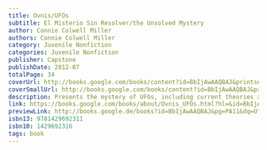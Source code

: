 ```yaml
---
title: Ovnis/UFOs
subtitle: El Misterio Sin Resolver/the Unsolved Mystery
author: Connie Colwell Miller
authors: Connie Colwell Miller
category: Juvenile Nonfiction
categories: Juvenile Nonfiction
publisher: Capstone
publishDate: 2012-07
totalPage: 34
coverUrl: http://books.google.com/books/content?id=BbIjAwAAQBAJ&printsec=frontcover&img=1&zoom=1&edge=curl&source=gbs_api
coverSmallUrl: http://books.google.com/books/content?id=BbIjAwAAQBAJ&printsec=frontcover&img=1&zoom=5&edge=curl&source=gbs_api
description: Presents the mystery of UFOs, including current theories and famous sightings. Written in English and Spanish.
link: https://books.google.com/books/about/Ovnis_UFOs.html?hl=&id=BbIjAwAAQBAJ
previewLink: http://books.google.de/books?id=BbIjAwAAQBAJ&pg=PA11&dq=Ufo&hl=&as_pt=BOOKS&cd=2&source=gbs_api
isbn13: 9781429692311
isbn10: 1429692316
tags: book
---
```

